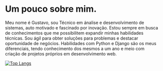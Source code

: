 # Um pouco sobre mim.
Meu nome é Gustavo, sou Técnico em ánalise e desenvolvimento de sistemas, auto motivado e fascinado
por inovação. Estou sempre em busca de conhecimentos que me possibilitem expandir
minhas habilidades técnicas. Sou ágil para obter soluções para problemas e destacar
oportunidade de negócios. Habilidades com Python e Django são os meus diferenciais,
tendo conhecimento dos mesmos a um ano e meio com criação de projetos próprios em
desenvolvimento web.

[![Top Langs](https://github-readme-stats.vercel.app/api/top-langs/?username=GustavoGomes9&theme=<"dark">&layout=compact)](https://github.com/anuraghazra/github-readme-stats)

